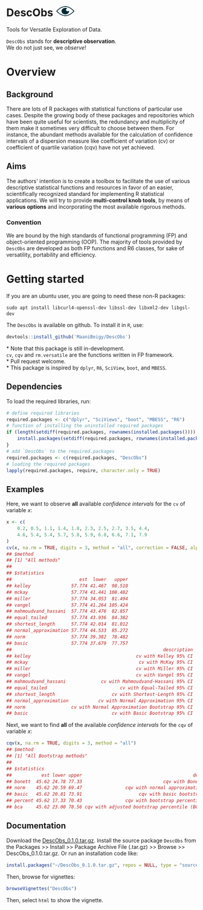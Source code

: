 # DescObs ![DescObs](eye.png)
Tools for Versatile Exploration of Data.   

`DescObs` stands for **descriptive observation**.    
We do not just see, we *observe*!   

# Overview   

## Background    

There are lots of R packages with statistical functions of particular use cases.
Despite the growing body of these packages and repositories which have been
quite useful for scientists, the redundancy and multiplicity of them
make it sometimes very difficult to choose between them. For instance, the 
abundant methods available for the calculation of confidence intervals of a 
dispersion measure like coefficient of variation (cv) or coefficient of quartile variation (cqv) have not yet achieved.    

## Aims    

The authors' intention is to create a toolbox to facilitate the use of various 
descriptive statistical functions and resources in favor of an easier, 
scientifically recognized standard for implementing R statistical applications. 
We will try to provide **multi-control knob tools**, by means of 
**various options** and incorporating the most available rigorous methods.   

### Convention       

We are bound by the high standards of functional programming (FP) and object-oriented programming (OOP). The majority of tools provided by `DescObs` are developed as both FP functions and R6 classes, for sake of versatility, portability and efficiency.

# Getting started    

If you are an ubuntu user, you are going to need these non-R packages:    
```linux
sudo apt install libcurl4-openssl-dev libssl-dev libxml2-dev libgsl-dev   
```   

The `DescObs` is available on github. To install it in `R`, use:    

```r
devtools::install_github('MaaniBeigy/DescObs')  
```
\* Note that this package is still in-development.   
`cv`, `cqv` and `rm.versatile` are the functions written in FP framework.   
\* Pull request welcome.     
\* This package is inspired by `dplyr`, `R6`, `SciView`, `boot`, and `MBESS`.     
## Dependencies     

To load the required libraries, run:    

```r
# define required libraries
required.packages <- c("dplyr", "SciViews", "boot", "MBESS", "R6")
# function of installing the uninstalled required packages
if (length(setdiff(required.packages, rownames(installed.packages()))) > 0) {
    install.packages(setdiff(required.packages, rownames(installed.packages())))
} 
# add `DescObs` to the required.packages
required.packages <- c(required.packages, "DescObs")
# loading the required packages
lapply(required.packages, require, character.only = TRUE)
```
## Examples
Here, we want to observe **all** available *confidence intervals* for the `cv` 
of variable *x*:     
```r
x <- c(
    0.2, 0.5, 1.1, 1.4, 1.8, 2.3, 2.5, 2.7, 3.5, 4.4,
    4.6, 5.4, 5.4, 5.7, 5.8, 5.9, 6.0, 6.6, 7.1, 7.9
)
cv(x, na.rm = TRUE, digits = 3, method = "all", correction = FALSE, alpha = 0.05)
## $method
## [1] "All methods"
## 
## $statistics
##                         est  lower   upper
## kelley               57.774 41.467  98.510
## mckay                57.774 41.441 108.482
## miller               57.774 34.053  81.494
## vangel               57.774 41.264 105.424
## mahmoudvand_hassani  57.774 43.476  82.857
## equal_tailed         57.774 43.936  84.382
## shortest_length      57.774 42.014  81.012
## normal_approximation 57.774 44.533  85.272
## norm                 57.774 39.382  78.482
## basic                57.774 37.679  77.757
##                                                        description
## kelley                                       cv with Kelley 95% CI
## mckay                                         cv with McKay 95% CI
## miller                                       cv with Miller 95% CI
## vangel                                       cv with Vangel 95% CI
## mahmoudvand_hassani             cv with Mahmoudvand-Hassani 95% CI
## equal_tailed                           cv with Equal-Tailed 95% CI
## shortest_length                     cv with Shortest-Length 95% CI
## normal_approximation           cv with Normal Approximation 95% CI
## norm                 cv with Normal Approximation Bootstrap 95% CI
## basic                               cv with Basic Bootstrap 95% CI
```
Next, we want to find **all** of the available *confidence intervals* for the `cqv` of variable *x*:  
```r
cqv(x, na.rm = TRUE, digits = 3, method = "all")
## $method
## [1] "All Bootstrap methods"
## 
## $statistics
##           est lower upper                                         description
## bonett  45.62 24.78 77.33                              cqv with Bonett 95% CI
## norm    45.62 20.59 69.47                cqv with normal approximation 95% CI
## basic   45.62 20.81 73.91                     cqv with basic bootstrap 95% CI
## percent 45.62 17.33 70.43                cqv with bootstrap percentile 95% CI
## bca     45.62 23.00 78.56 cqv with adjusted bootstrap percentile (BCa) 95% CI
```
## Documentation    
Download the [DescObs_0.1.0.tar.gz](
https://github.com/MaaniBeigy/DescObs/raw/master/DescObs_0.1.0.tar.gz). Install the source package `DescObs` from the Packages >> Install >> Package Archive 
File (.tar.gz) >> Browse >> DescObs_0.1.0.tar.gz. Or run an installation code like:     
```r
install.packages("~/DescObs_0.1.0.tar.gz", repos = NULL, type = "source")
```
Then, browse for vignettes:

```r
browseVignettes("DescObs")
```
Then, select `html` to show the vignette.
